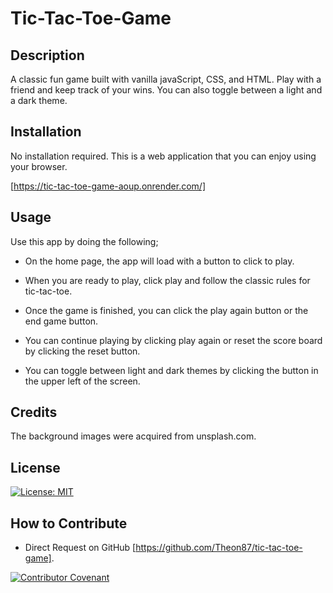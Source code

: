 # Tic-Tac-Toe-Game

## Description

A classic fun game built with vanilla javaScript, CSS, and HTML. Play with a friend and keep track of your wins. You can also toggle between a light and a dark theme.

## Installation

No installation required. This is a web application that you can enjoy using your browser.

[https://tic-tac-toe-game-aoup.onrender.com/]

## Usage

Use this app by doing the following;

- On the home page, the app will load with a button to click to play.

- When you are ready to play, click play and follow the classic rules for tic-tac-toe.

- Once the game is finished, you can click the play again button or the end game button.

- You can continue playing by clicking play again or reset the score board by clicking the reset button.

- You can toggle between light and dark themes by clicking the button in the upper left of the screen.

## Credits

The background images were acquired from unsplash.com.

## License

[![License: MIT](https://img.shields.io/badge/License-MIT-yellow.svg)](https://opensource.org/licenses/MIT)

## How to Contribute

- Direct Request on GitHub [https://github.com/Theon87/tic-tac-toe-game].

[![Contributor Covenant](https://img.shields.io/badge/Contributor%20Covenant-2.1-4baaaa.svg)](code_of_conduct.md)
